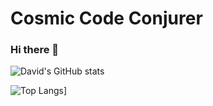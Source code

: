 # Cosmic Code Conjurer
### Hi there 👋
![David's GitHub stats](https://github-readme-stats.vercel.app/api?username=boxpositron&theme=dracula&show_icons=true&include_all_commits=true)

![Top Langs](https://github-readme-stats.vercel.app/api/top-langs/?username=boxpositron&layout=compact&theme=dracula)]

